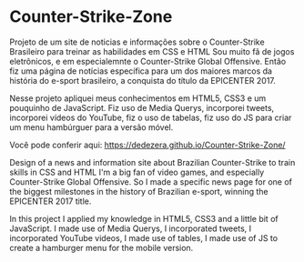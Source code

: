# Counter-Strike-Zone
Projeto de um site de noticias e informações sobre o Counter-Strike Brasileiro para treinar as habilidades em CSS e HTML
Sou muito fã de jogos eletrônicos, e em especialemnte o Counter-Strike Global Offensive. Então fiz uma página de notícias específica
para um dos maiores marcos da história do e-sport brasileiro, a conquista do título da EPICENTER 2017.

Nesse projeto apliquei meus conhecimentos em HTML5, CSS3 e um pouquinho de JavaScript. Fiz uso de Media Querys, incorporei tweets, incorporei vídeos do YouTube, fiz o uso de tabelas, fiz uso do JS para criar um menu hambúrguer para a versão móvel. 

Você pode conferir aqui: https://dedezera.github.io/Counter-Strike-Zone/



Design of a news and information site about Brazilian Counter-Strike to train skills in CSS and HTML
 I'm a big fan of video games, and especially Counter-Strike Global Offensive.  So I made a specific news page
 for one of the biggest milestones in the history of Brazilian e-sport, winning the EPICENTER 2017 title.

 In this project I applied my knowledge in HTML5, CSS3 and a little bit of JavaScript.  I made use of Media Querys, I incorporated tweets, I incorporated YouTube videos, I made use of tables, I made use of JS to create a hamburger menu for the mobile version.
